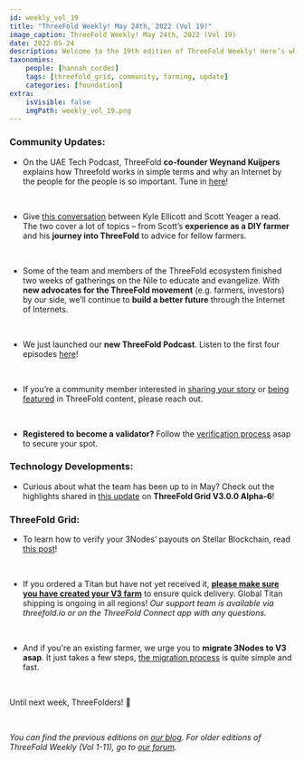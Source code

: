 ```yaml
---
id: weekly_vol_19
title: "ThreeFold Weekly! May 24th, 2022 (Vol 19)"
image_caption: ThreeFold Weekly! May 24th, 2022 (Vol 19)
date: 2022-05-24
description: Welcome to the 19th edition of ThreeFold Weekly! Here’s what happened in the ThreeFold universe last week.
taxonomies:
    people: [hannah_cordes]
    tags: [threefold_grid, community, farming, update]
    categories: [foundation]
extra:
    isVisible: false
    imgPath: weekly_vol_19.png
---
```


### Community Updates:

* On the UAE Tech Podcast, ThreeFold **co-founder Weynand Kuijpers** explains how Threefold works in simple terms and why an Internet by the people for the people is so important. Tune in [here](https://www.albawaba.com/business/uae-tech-podcast-threefold-layer-zero-and-peoples-internet-1477554)!

<br/>

* Give [this conversation](https://medium.com/coinmonks/a-farmers-journey-through-yielding-defi-nodes-and-expanding-the-grid-with-threefold-a70a3e3b98ea) between Kyle Ellicott and Scott Yeager a read. The two cover a lot of topics – from Scott’s **experience as a DIY farmer** and his **journey into ThreeFold** to advice for fellow farmers.

<br/>

* Some of the team and members of the ThreeFold ecosystem finished two weeks of gatherings on the Nile to educate and evangelize. With **new advocates for the ThreeFold movement** (e.g. farmers, investors) by our side, we’ll continue to **build a better future** through the Internet of Internets.

<br/>

* We just launched our **new ThreeFold Podcast**. Listen to the first four episodes [here](https://anchor.fm/threefoldpodcast)!

<br/>

* If you’re a community member interested in [sharing your story](https://forum.threefold.io/t/looking-for-farmer-stories-to-share-with-the-world/2398?u=hannahcordes) or [being featured](https://forum.threefold.io/t/looking-for-people-to-feature-in-threefold-content-its-super-simple/2636/3) in ThreeFold content, please reach out.

<br/>

* **Registered to become a validator?** Follow the [verification process](https://forum.threefold.io/t/the-threefold-validators-verification-process/2276) asap to secure your spot.

### Technology Developments:

* Curious about what the team has been up to in May? Check out the highlights shared in [this update](https://forum.threefold.io/t/threefold-product-updates-tfgrid-v3-a-6-plan-may-2022/2808?u=hannahcordes) on **ThreeFold Grid V3.0.0 Alpha-6**!

### ThreeFold Grid: 

* To learn how to verify your 3Nodes’ payouts on Stellar Blockchain, read [this post](https://forum.threefold.io/t/how-to-verify-your-3nodes-payments/2864?u=hannahcordes)!

<br/>

* If you ordered a Titan but have not yet received it, **[please make sure you have created your V3 farm](https://forum.threefold.io/t/creating-your-v3-farm-required-for-open-unshipped-orders/2144)** to ensure quick delivery. Global Titan shipping is ongoing in all regions! *Our support team is available via threefold.io or on the ThreeFold Connect app with any questions.*

<br/>

* And if you're an existing farmer, we urge you to **migrate 3Nodes to V3 asap**. It just takes a few steps, [the migration process](https://forum.threefold.io/t/farming-migration-grid-v2-v3/2143?u=hannahcordes) is quite simple and fast.

<br/>

Until next week, ThreeFolders!  🙌 

<br/>

*You can find the previous editions on [our blog](https://threefold.io/blog). For older editions of ThreeFold Weekly (Vol 1-11), go to [our forum](https://forum.threefold.io/c/ecosystem-developments/41).*